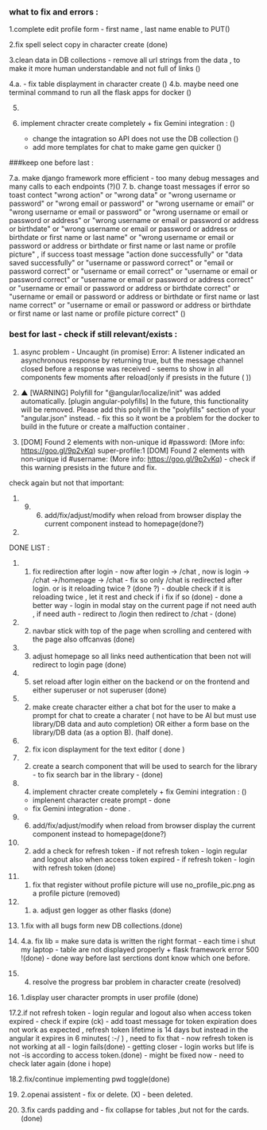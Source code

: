 ### what to fix and errors : 
   1.complete edit profile form - first name , last name enable to PUT()

   2.fix spell select copy in character create (done)

   3.clean data in DB collections - remove all url strings from the data , to make it more human understandable and not full of links ()

   4.a. - fix table displayment in character create ()
   4.b.  maybe need one terminal command to run all the flask apps for docker ()

   5.
   
   6. implement chracter create completely + fix Gemini integration : ()
         - change the intagration so API does not use the DB collection ()
         - add more templates for chat to make game gen quicker ()

###keep one before last : 

   7.a. make django framework more efficient - too many debug messages and many calls to each endpoints (?)()
   7. b. change toast messages if error so toast contect "wrong action" or "wrong data" or "wrong username or password" or "wrong email or password" or "wrong username or email" or "wrong username or email or password" or "wrong username or email or password or address" or "wrong username or email or password or address or birthdate" or "wrong username or email or password or address or birthdate or first name or last name" or "wrong username or email or password or address or birthdate or first name or last name or profile picture" , if success toast message "action done successfully" or "data saved successfully" or "username or password correct" or "email or password correct" or "username or email correct" or "username or email or password correct" or "username or email or password or address correct" or "username or email or password or address or birthdate correct" or "username or email or password or address or birthdate or first name or last name correct" or "username or email or password or address or birthdate or first name or last name or profile picture correct" ()

### best for last - check if still relevant/exists : 
1. async problem - Uncaught (in promise) Error: A listener indicated an asynchronous response by returning true, but the message channel closed before a response was received - seems to show in all components few moments after reload(only if presists in the future ( )) 

2.  ▲ [WARNING] Polyfill for "@angular/localize/init" was added automatically. [plugin angular-polyfills]
            In the future, this functionality will be removed. Please add this polyfill in the "polyfills" section of your "angular.json" instead. - fix this so it wont be a problem for the docker to build in the future or create a malfuction container .


3. [DOM] Found 2 elements with non-unique id #password: (More info: https://goo.gl/9p2vKq) 
   super-profile:1 [DOM] Found 2 elements with non-unique id #username: (More info: https://goo.gl/9p2vKq)  - check if this warning presists in the future and fix.

check again but not that important: 
1. 9. 6. add/fix/adjust/modify when reload from browser display the current component instead to homepage(done?)
2. 

DONE LIST : 

1. 1. fix redirection after login - now after login -> /chat , now is login -> /chat ->/homepage -> /chat - fix so only /chat is redirected after login. or is it reloading twice ? (done ?) - double check if it is reloading twice , let it rest and check if i fix if so (done) - done a better way - login in modal stay on the current page if not need auth , if need auth - redirect to /login then redirect to /chat - (done)

2. 2. navbar stick with top of the page when scrolling and centered with the page also offcanvas (done) 

3. 3. adjust homepage so all links need authentication that been not will redirect to login page (done)

4. 5. set reload after login either on the backend or on the frontend and either superuser or not superuser (done)

5. 2. make create character either a chat bot for the user to make a prompt for chat to create a charater ( not have to be AI but must use library/DB data and auto completion) OR either a form base on the library/DB data (as a option B). (half done).

6. 2. fix icon displayment for the text editor ( done )

7. 2. create a search component that will be used to search for the library - to fix search bar in the library - (done)

8. 4. implement chracter create completely + fix Gemini integration : ()
   - implenent character create prompt - done
   - fix Gemini integration - done .

9. 6. add/fix/adjust/modify when reload from browser display the current component instead to homepage(done?)

10. 2. add a check for refresh token - if not refresh token - login regular and logout also when access token expired - if refresh token - login with refresh token (done)

11. 1. fix that register without profile picture will use no_profile_pic.png as a profile picture (removed)

12. 1. a. adjust gen logger as other flasks (done)

13. 1.fix with all bugs form new DB collections.(done)

14. 4.a. fix lib = make sure data is written the right format - each time i shut my laptop - table are not displayed properly + flask framework error 500 !(done) - done way before last serctions dont know which one before.

15. 4. resolve the progress bar problem in character create (resolved)

16. 1.display user character prompts in user profile (done)

17.2.if not refresh token - login regular and logout also when access token expired - check if expire (ck) - add toast message for token expiration does not work as expected , refresh token lifetime is 14 days but instead in the angular it expires in 6 minutes( :-/ ) , need to fix that - now refresh token is not working at all - login fails(done) - getting closer - login works but life is not -is according to access token.(done) - might be fixed now - need to check later again (done i hope)

18.2.fix/continue implementing pwd toggle(done)

19. 2.openai assistent - fix or delete. (X) - been deleted.

20. 3.fix cards padding and - fix collapse for tables ,but not for the cards. (done)